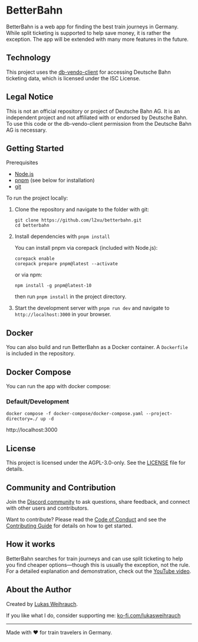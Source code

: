 # BetterBahn

BetterBahn is a web app for finding the best train journeys in Germany. While split ticketing is supported to help save money, it is rather the exception. The app will be extended with many more features in the future.

## Technology

This project uses the [db-vendo-client](https://github.com/public-transport/db-vendo-client) for accessing Deutsche Bahn ticketing data, which is licensed under the ISC License.

## Legal Notice

This is not an official repository or project of Deutsche Bahn AG. It is an independent project and not affiliated with or endorsed by Deutsche Bahn. To use this code or the db-vendo-client permission from the Deutsche Bahn AG is necessary.

## Getting Started
 Prerequisites
- [Node.js](https://nodejs.org/en/)
- [pnpm](https://pnpm.io/) (see below for installation)
- [git](https://git-scm.com/)


To run the project locally:


1. Clone the repository and navigate to the folder with git:

   ```
   git clone https://github.com/l2xu/betterbahn.git
   cd betterbahn
   ```
2. Install dependencies with `pnpm install`

   You can install pnpm via corepack (included with Node.js):

   ```
   corepack enable
   corepack prepare pnpm@latest --activate
   ```
   or via npm:

      ```
      npm install -g pnpm@latest-10
      ```
   then run `pnpm install` in the project directory.

3. Start the development server with `pnpm run dev` and navigate to `http://localhost:3000` in your browser.

## Docker

You can also build and run BetterBahn as a Docker container. A `Dockerfile` is included in the repository.

## Docker Compose

You can run the app with docker compose:

### Default/Development

`docker compose -f docker-compose/docker-compose.yaml --project-directory=./ up -d`

http://localhost:3000

## License

This project is licensed under the AGPL-3.0-only. See the [LICENSE](./LICENSE) file for details.

## Community and Contribution

Join the [Discord community](https://discord.gg/9pFXzs6XRK) to ask questions, share feedback, and connect with other users and contributors.

Want to contribute? Please read the [Code of Conduct](/CODE_OF_CONDUCT.md) and see the [Contributing Guide](/CONTRIBUTE.md) for details on how to get started.

## How it works

BetterBahn searches for train journeys and can use split ticketing to help you find cheaper options—though this is usually the exception, not the rule. For a detailed explanation and demonstration, check out the [YouTube video](https://www.youtube.com/watch?v=SxKtI8f5QTU).

## About the Author

Created by [Lukas Weihrauch](https://lukasweihrauch.de).

If you like what I do, consider supporting me: [ko-fi.com/lukasweihrauch](https://ko-fi.com/lukasweihrauch)

---

Made with ❤️ for train travelers in Germany.
